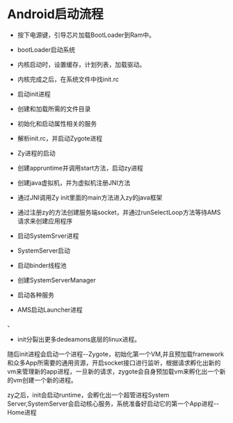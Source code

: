 # Android启动流程

- 按下电源键，引导芯片加载BootLoader到Ram中。

- bootLoader启动系统

- 内核启动时，设置缓存，计划列表，加载驱动。

- 内核完成之后，在系统文件中找init.rc

- 启动init进程

- 创建和加载所需的文件目录

- 初始化和启动属性相关的服务

- 解析init.rc，并启动Zygote进程

- Zy进程的启动

- 创建appruntime并调用start方法，启动zy进程

- 创建java虚拟机，并为虚拟机注册JNI方法

- 通过JNI调用Zy init里面的main方法进入zy的java框架

- 通过注册zy的方法创建服务端socket，并通过runSelectLoop方法等待AMS请求来创建应用程序

- 启动SystemSrver进程

- SystemServer启动

- 启动binder线程池

- 创建SystemServerManager

-  启动各种服务

- AMS启动Launcher进程

、

- init分裂出更多dedeamons底层的linux进程。

随后init进程会启动一个进程--Zygote，初始化第一个VM,并且预加载framework 和众多App所需要的通用资源，开启socket接口进行监听，根据请求孵化出新的vm来管理新的app进程，一旦新的请求，zygote会自身预加载vm来孵化出一个新的vm创建一个新的进程。


zy之后，init会启动runtime，会孵化出一个超管进程System Server,SystemServer会启动核心服务，系统准备好启动它的第一个App进程--Home进程
